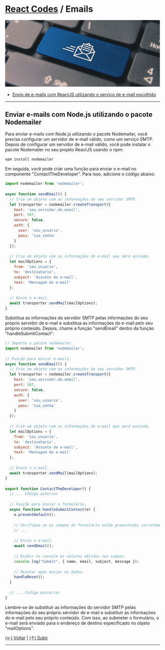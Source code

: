 # [React Codes](https://github.com/systemboys/React_Codes#react-codes "React Codes") / Emails

[![Envio de Emails](https://github.com/systemboys/React_Codes/raw/main/Comunica%C3%A7%C3%A3o/Emails/images/SendMail1.png "Envio de Emails")](https://github.com/systemboys/React_Codes/raw/main/Comunica%C3%A7%C3%A3o/Emails/images/SendMail1.png "Envio de Emails")

- [Envio de e-mails com ReactJS utilizando o serviço de e-mail escolhido](#envio-de-e-mails-com-reactjs-utilizando-o-servi%C3%A7o-de-e-mail-escolhido "Envio de e-mails com ReactJS utilizando o serviço de e-mail escolhido")

---

## Enviar e-mails com Node.js utilizando o pacote Nodemailer

Para enviar e-mails com Node.js utilizando o pacote Nodemailer, você precisa configurar um servidor de e-mail válido, como um serviço SMTP. Depois de configurar um servidor de e-mail válido, você pode instalar o pacote Nodemailer no seu projeto ReactJS usando o npm:

```bash
npm install nodemailer
```

Em seguida, você pode criar uma função para enviar o e-mail no componente "ContactTheDeveloper". Para isso, adicione o código abaixo:

```javascript
import nodemailer from 'nodemailer';

async function sendEmail() {
  // Crie um objeto com as informações do seu servidor SMTP.
  let transporter = nodemailer.createTransport({
    host: 'seu.servidor.de.email',
    port: 587,
    secure: false,
    auth: {
      user: 'seu_usuario',
      pass: 'sua_senha'
    }
  });

  // Crie um objeto com as informações do e-mail que será enviado.
  let mailOptions = {
    from: 'seu_usuario',
    to: 'destinatario',
    subject: 'Assunto do e-mail',
    text: 'Mensagem do e-mail'
  };

  // Envie o e-mail.
  await transporter.sendMail(mailOptions);
}
```

Substitua as informações do servidor SMTP pelas informações do seu próprio servidor de e-mail e substitua as informações do e-mail pelo seu próprio conteúdo. Depois, chame a função "sendEmail" dentro da função "handleSubmitContact":

```javascript
// Importe o pacote nodemailer.
import nodemailer from 'nodemailer';

// Função para enviar e-mails.
async function sendEmail() {
  // Crie um objeto com as informações do seu servidor SMTP.
  let transporter = nodemailer.createTransport({
    host: 'seu.servidor.de.email',
    port: 587,
    secure: false,
    auth: {
      user: 'seu_usuario',
      pass: 'sua_senha'
    }
  });

  // Crie um objeto com as informações do e-mail que será enviado.
  let mailOptions = {
    from: 'seu_usuario',
    to: 'destinatario',
    subject: 'Assunto do e-mail',
    text: 'Mensagem do e-mail'
  };

  // Envie o e-mail.
  await transporter.sendMail(mailOptions);
}

export function ContactTheDeveloper() {
  // ... Código anterior

  // Função para enviar o formulário.
  async function handleSubmitContact(e) {
    e.preventDefault();

    // Verifique se os campos do formulário estão preenchidos corretamente.
    // ...

    // Envia o e-mail.
    await sendEmail();

    // Exibir no console os valores obtidos nos campos.
    console.log("Submit", { name, email, subject, message });

    // Resetar após enviar os dados.
    handleReset();
  }

  // ... Código posterior
}
```

Lembre-se de substituir as informações do servidor SMTP pelas informações do seu próprio servidor de e-mail e substituir as informações do e-mail pelo seu próprio conteúdo. Com isso, ao submeter o formulário, o e-mail será enviado para o endereço de destino especificado no objeto "mailOptions".

[(&larr;) Voltar](https://github.com/systemboys/React_Codes#react-codes "Voltar ao SumÃ¡rio") | 
[(&uarr;) Subir](#react-codes--emails "Subir para o topo")

---